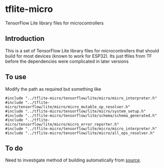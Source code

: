 # tflite-micro
TensorFlow Lite library files for microcontrollers

## Introduction  
This is a set of TensorFlow Lite library files for microcontrollers that should build for most devices (known to work for ESP32). Its just tfiles from TF before the dependencies were complicated in later versions

## To use  
Modify the path as required but something like
```
#include "../tflite-micro/tensorflow/lite/micro/micro_interpreter.h"
#include "../tflite-micro/tensorflow/lite/micro/micro_mutable_op_resolver.h"
#include "../tflite-micro/tensorflow/lite/micro/system_setup.h"
#include "../tflite-micro/tensorflow/lite/schema/schema_generated.h"
#include "../tflite-micro/tensorflow/lite/micro/micro_error_reporter.h"
#include "../tflite-micro/tensorflow/lite/micro/micro_interpreter.h"
#include "../tflite-micro/tensorflow/lite/micro/all_ops_resolver.h"
```

## To do
Need to investigate method of building automatically from [source](https://github.com/tensorflow/tflite-micro).  
